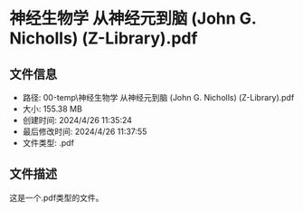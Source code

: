 ﻿# 神经生物学 从神经元到脑 (John G. Nicholls) (Z-Library).pdf

## 文件信息
- 路径: 00-temp\神经生物学 从神经元到脑 (John G. Nicholls) (Z-Library).pdf
- 大小: 155.38 MB
- 创建时间: 2024/4/26 11:35:24
- 最后修改时间: 2024/4/26 11:37:55
- 文件类型: .pdf

## 文件描述
这是一个.pdf类型的文件。


